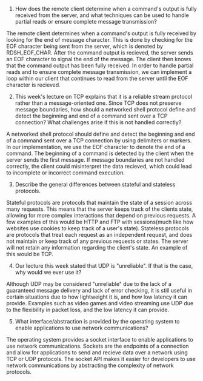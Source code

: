 1. How does the remote client determine when a command's output is fully received from the server, and what techniques can be used to handle partial reads or ensure complete message transmission?

The remote client determines when a command's output is fully received by looking for the end of message character. This is done by checking for the EOF character being sent from the server, which is denoted by RDSH_EOF_CHAR. After the command output is recieved, the server sends an EOF character to signal the end of the message. The client then knows that the command output has been fully received. In order to handle partial reads and to ensure complete message transmission, we can implement a loop within our client that continues to read from the server until the EOF character is recieved.

2. This week's lecture on TCP explains that it is a reliable stream protocol rather than a message-oriented one. Since TCP does not preserve message boundaries, how should a networked shell protocol define and detect the beginning and end of a command sent over a TCP connection? What challenges arise if this is not handled correctly?

A networked shell protocol should define and detect the beginning and end of a command sent over a TCP connection by using delimiters or markers. In our implementation, we use the EOF character to denote the end of a command. The beginning of a command is detected by the client when the server sends the first message. If message boundaries are not handled correctly, the client could misinterpret the data recieved, which could lead to incomplete or incorrect command execution. 

3. Describe the general differences between stateful and stateless protocols.

Stateful protocols are protocols that maintain the state of a session across many requests. This means that the server keeps track of the clients state, allowing for more complex interactions that depend on previous requests. A few examples of this would be HTTP and FTP with sessions(much like how websites use cookies to keep track of a user's state). Stateless protocols are protocols that treat each request as an independent request, and does not maintain or keep track of any previous requests or states. The server will not retain any information regarding the client's state. An example of this would be TCP.

4. Our lecture this week stated that UDP is "unreliable". If that is the case, why would we ever use it?

Although UDP may be considered "unreliable" due to the lack of a guaranteed message delivery and lack of error checking, it is still useful in certain situations due to how lightweight it is, and how low latency it can provide. Examples such as video games and video streaming use UDP due to the flexibility in packet loss, and the low latency it can provide.

5. What interface/abstraction is provided by the operating system to enable applications to use network communications?

The operating system provides a socket interface to enable applications to use network communications. Sockets are the endpoints of a connection and allow for applications to send and recieve data over a network using TCP or UDP protocols. The socket API makes it easier for developers to use network communications by abstracting the complexity of network protocols.